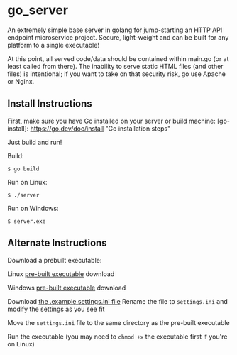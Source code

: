 # go_server
An extremely simple base server in golang for jump-starting an HTTP API endpoint microservice project. Secure, light-weight and can be built for any platform to a single executable!

At this point, all served code/data should be contained within main.go (or at least called from there). The inability to serve static HTML files (and other files) is intentional; if you want to take on that security risk, go use Apache or Nginx.

## Install Instructions

First, make sure you have Go installed on your server or build machine: [go-install]: https://go.dev/doc/install "Go installation steps"


Just build and run!

Build:

``$ go build``

Run on Linux:

``$ ./server``

Run on Windows:

``$ server.exe``


## Alternate Instructions
Download a prebuilt executable:

[linux-build]: https://github.com/farglabs/go_server/raw/master/build/go_server "Linux pre-built executable"

[windows-build]: https://github.com/farglabs/go_server/raw/master/build/go_server.exe "Windows pre-built executable"

[settings-ini]: https://github.com/farglabs/go_server/raw/master/build/.example.settings.ini "Example settings.ini"

Linux [pre-built executable][linux-build] download

Windows [pre-built executable][windows-build] download


Download [the .example.settings.ini file][settings-ini]
Rename the file to `settings.ini` and modify the settings as you see fit

Move the `settings.ini` file to the same directory as the pre-built executable

Run the executable (you may need to `chmod +x` the executable first if you're on Linux)
